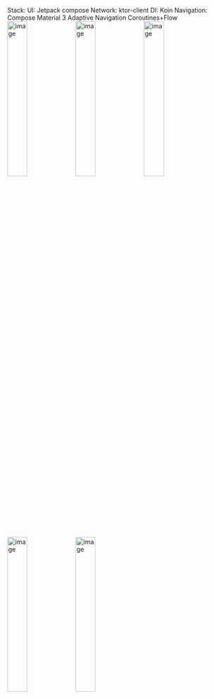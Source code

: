 Stack:
UI: Jetpack compose
Network: ktor-client
DI: Koin
Navigation: Compose Material 3 Adaptive Navigation
Coroutines+Flow
<img src="https://github.com/user-attachments/assets/ffdce0f1-1a29-4096-bbea-28be5ceb5405" alt="image" width="30%"/>
<img src="https://github.com/user-attachments/assets/881fcf6f-f271-4c57-aa42-8e1341ef9ce7" alt="image" width="30%"/>
<img src="https://github.com/user-attachments/assets/68bb587b-1328-4370-aa51-c2e7fcf10800" alt="image" width="30%"/>
<img src="https://github.com/user-attachments/assets/98b7b6ae-d4ce-46d6-adde-da83afdf06ae" alt="image" width="30%"/>
<img src="https://github.com/user-attachments/assets/3d125b33-67b6-42fb-ad84-fc9e11178f8e" alt="image" width="30%"/>

